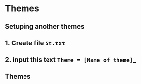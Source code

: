 # Themes

## Setuping another themes

  __1. Create file ```St.txt```__
  ---
  __2. input this text ```Theme = [Name of theme]```___
  ---
## Themes
    
